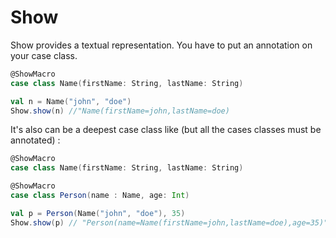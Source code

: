 # Show

Show provides a textual representation. You have to put an annotation on your case class.

```scala
@ShowMacro
case class Name(firstName: String, lastName: String)

val n = Name("john", "doe")
Show.show(n) //"Name(firstName=john,lastName=doe)
```


It's also can be a deepest case class like (but all the cases classes must be annotated) : 

```scala 
@ShowMacro
case class Name(firstName: String, lastName: String)

@ShowMacro
case class Person(name : Name, age: Int)

val p = Person(Name("john", "doe"), 35)
Show.show(p) // "Person(name=Name(firstName=john,lastName=doe),age=35)"

```